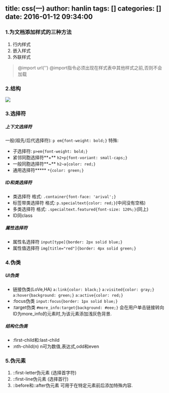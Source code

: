 title: css(一)
author: hanlin
tags: []
categories: []
date: 2016-01-12 09:34:00
---
### **1.为文档添加样式的三种方法**

<!--more-->

1. 行内样式
2. 嵌入样式
3. 外联样式

>  	@import url('')
	@import指令必须出现在样式表中其他样式之前,否则不会加载

### **2.结构**

![](http://liqiong520-hexo.stor.sinaapp.com/img%2Fcss_struct.png)

### **3.选择符**

##### **上下文选择符**
一般(祖先/后代选择符): 
`p em{font-weight: bold;}`
特殊: 
* 子选择符: `p>em{font-weight: bold;}`
* 紧邻同胞选择符**+** `h2+p{font-voriant: small-caps;}`
* 一般同胞选择符**~** `h2~a{color: red;}`
* 通用选择符***** `*{color: green;}`

##### **ID和类选择符**
* 类选择符
    格式: `.container{font-face: 'arival';}`
* 标签带类选择符
    格式: `p.specialtext{color: red;}`(中间没有空格)
* 多类选择符
    格式: `.specialtext.featured{font-size: 120%;}`(同上)
* ID同class

##### **属性选择符**
* 属性名选择符
    `input[type]{border: 2px solid blue;}`
* 属性值选择符
    `img[title="red"]{border: 4px solid green;}`

### **4.伪类**
##### **UI伪类**
* 链接伪类(LoVe,HA)
    `a:link{color: black;}`
    `a:visited{color: gray;}`
    `a:hover{background: green;}`
    `a:active{color: red;}`
* :focus伪类
    `input:focus{border: 1px solid blue;}`
* :target伪类
    `#more_info:target{background: #eee;}`
    会在用户单击链接转向ID为more_info的元素时,为该元素添加浅灰色背景.

##### **结构化伪类**
* :first-child和:last-child
* :nth-child(n)
    n可为数值,表达式,odd和even

### **5.伪元素**
1. ::first-letter伪元素 (选择首字符)
2. ::first-line伪元素 (选择首行)
3. ::before和::after伪元素
    可用于在特定元素前后添加特殊内容.